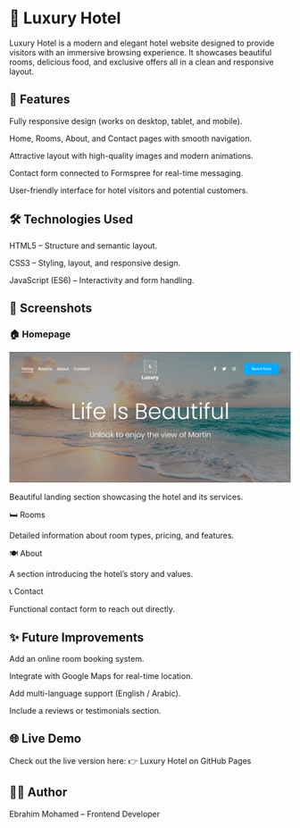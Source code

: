 # 🏨 Luxury Hotel
Luxury Hotel is a modern and elegant hotel website designed to provide visitors with an immersive browsing experience.
It showcases beautiful rooms, delicious food, and exclusive offers all in a clean and responsive layout.

## 📌 Features

Fully responsive design (works on desktop, tablet, and mobile).

Home, Rooms, About, and Contact pages with smooth navigation.

Attractive layout with high-quality images and modern animations.

Contact form connected to Formspree for real-time messaging.

User-friendly interface for hotel visitors and potential customers.

## 🛠️ Technologies Used

HTML5 – Structure and semantic layout.

CSS3 – Styling, layout, and responsive design.

JavaScript (ES6) – Interactivity and form handling.

## 📸 Screenshots

### 🏠 Homepage
![Homepage Screenshot](https://raw.githubusercontent.com/EbrahimHiggi/Luxury-Hotel/main/images/Home.png)

Beautiful landing section showcasing the hotel and its services.

🛏️ Rooms

Detailed information about room types, pricing, and features.

🍽️ About

A section introducing the hotel’s story and values.

📞 Contact

Functional contact form to reach out directly.

## ✨ Future Improvements

Add an online room booking system.

Integrate with Google Maps for real-time location.

Add multi-language support (English / Arabic).

Include a reviews or testimonials section.

## 🌐 Live Demo

Check out the live version here:
👉 Luxury Hotel on GitHub Pages

## 👨‍💻 Author

Ebrahim Mohamed – Frontend Developer
